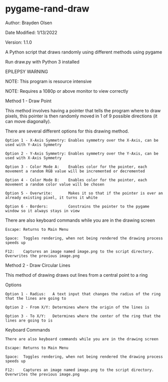 # pygame-rand-draw
Author: Brayden Olsen

Date Modified: 1/13/2022

Version: 1.1.0


A Python script that draws randomly using different methods using pygame

Run draw.py with Python 3 installed

EPILEPSY WARNING

NOTE: This program is resource intensive

NOTE: Requires a 1080p or above monitor to view correctly



Method 1 - Draw Point

  This method involves having a pointer that tells the program where to draw pixels, this pointer is then randomly moved in
  1 of 9 possible directions (it can move diagonally).
  

  There are several different options for this drawing method.

    Option 1 - X-Axis Symmetry: Enables symmetry over the X-Axis, can be used with Y-Axis Symmetry

    Option 2 - Y-Axis Symmetry: Enables symmetry over the Y-Axis, can be used with X-Axis Symmetry

    Option 3 - Color Mode A:    Enables color for the pointer, each movement a random RGB value will be incremented or decremented

    Option 4 - Color Mode B:    Enables color for the pointer, each movement a random color value will be chosen

    Option 5 - Overwrite:       Makes it so that if the pointer is over an already existing pixel, it turns it white

    Option 6 - Borders:         Constrains the pointer to the pygame window so it always stays in view

  
  There are also keyboard commands while you are in the drawing screen

    Escape: Returns to Main Menu

    Space:  Toggles rendering, when not being rendered the drawing process speeds up

    F12:    Captures an image named image.png to the script directory. Overwrites the previous image.png



Method 2 - Draw Circular Lines

  This method of drawing draws out lines from a central point to a ring
  

  Options

    Option 1 - Radius:   A text input that changes the radius of the ring that the lines are going to

    Option 2 - From X/Y: Determines where the origin of the lines is

    Option 3 - To X/Y:   Determines where the center of the ring that the lines are going to is

    
  Keyboard Commands

    There are also keyboard commands while you are in the drawing screen

    Escape: Returns to Main Menu

    Space:  Toggles rendering, when not being rendered the drawing process speeds up

    F12:    Captures an image named image.png to the script directory. Overwrites the previous image.png